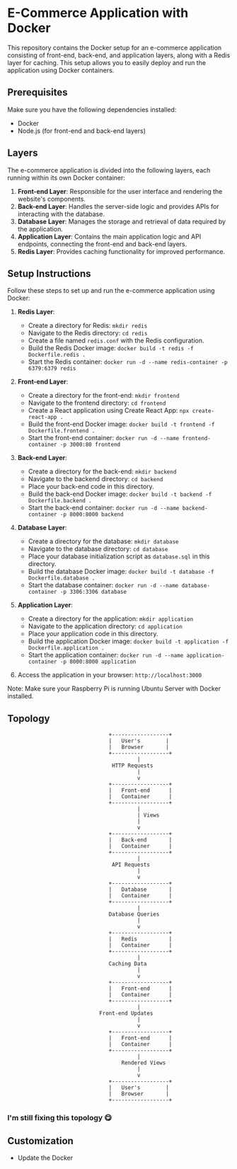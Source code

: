 # E-Commerce Application with Docker

This repository contains the Docker setup for an e-commerce application consisting of front-end, back-end, and application layers, along with a Redis layer for caching. This setup allows you to easily deploy and run the application using Docker containers.

## Prerequisites

Make sure you have the following dependencies installed:

- Docker
- Node.js (for front-end and back-end layers)

## Layers

The e-commerce application is divided into the following layers, each running within its own Docker container:

1. **Front-end Layer**: Responsible for the user interface and rendering the website's components.
2. **Back-end Layer**: Handles the server-side logic and provides APIs for interacting with the database.
3. **Database Layer**: Manages the storage and retrieval of data required by the application.
4. **Application Layer**: Contains the main application logic and API endpoints, connecting the front-end and back-end layers.
5. **Redis Layer**: Provides caching functionality for improved performance.

## Setup Instructions

Follow these steps to set up and run the e-commerce application using Docker:

1. **Redis Layer**:
   - Create a directory for Redis: `mkdir redis`
   - Navigate to the Redis directory: `cd redis`
   - Create a file named `redis.conf` with the Redis configuration.
   - Build the Redis Docker image: `docker build -t redis -f Dockerfile.redis .`
   - Start the Redis container: `docker run -d --name redis-container -p 6379:6379 redis`

2. **Front-end Layer**:
   - Create a directory for the front-end: `mkdir frontend`
   - Navigate to the frontend directory: `cd frontend`
   - Create a React application using Create React App: `npx create-react-app .`
   - Build the front-end Docker image: `docker build -t frontend -f Dockerfile.frontend .`
   - Start the front-end container: `docker run -d --name frontend-container -p 3000:80 frontend`

3. **Back-end Layer**:
   - Create a directory for the back-end: `mkdir backend`
   - Navigate to the backend directory: `cd backend`
   - Place your back-end code in this directory.
   - Build the back-end Docker image: `docker build -t backend -f Dockerfile.backend .`
   - Start the back-end container: `docker run -d --name backend-container -p 8000:8000 backend`

4. **Database Layer**:
   - Create a directory for the database: `mkdir database`
   - Navigate to the database directory: `cd database`
   - Place your database initialization script as `database.sql` in this directory.
   - Build the database Docker image: `docker build -t database -f Dockerfile.database .`
   - Start the database container: `docker run -d --name database-container -p 3306:3306 database`

5. **Application Layer**:
   - Create a directory for the application: `mkdir application`
   - Navigate to the application directory: `cd application`
   - Place your application code in this directory.
   - Build the application Docker image: `docker build -t application -f Dockerfile.application .`
   - Start the application container: `docker run -d --name application-container -p 8000:8000 application`

6. Access the application in your browser: `http://localhost:3000`

Note: Make sure your Raspberry Pi is running Ubuntu Server with Docker installed.

## Topology

                                    +------------------+
                                    |   User's        |
                                    |   Browser       |
                                    +------------------+
                                             |
                                     HTTP Requests
                                             |
                                             v
                                    +------------------+
                                    |   Front-end      |
                                    |   Container      |
                                    +------------------+
                                             |
                                             | Views
                                             |
                                             v
                                    +------------------+
                                    |   Back-end       |
                                    |   Container      |
                                    +------------------+
                                             |
                                     API Requests
                                             |
                                             v
                                    +------------------+
                                    |   Database       |
                                    |   Container      |
                                    +------------------+
                                             |
                                    Database Queries
                                             |
                                             v
                                    +------------------+
                                    |   Redis          |
                                    |   Container      |
                                    +------------------+
                                             |
                                    Caching Data
                                             |
                                             v
                                    +------------------+
                                    |   Front-end      |
                                    |   Container      |
                                    +------------------+
                                             |
                                 Front-end Updates
                                             |
                                             v
                                    +------------------+
                                    |   Front-end      |
                                    |   Container      |
                                    +------------------+
                                             |
                                        Rendered Views
                                             |
                                             v
                                    +------------------+
                                    |   User's        |
                                    |   Browser       |
                                    +------------------+



### I'm still fixing this topology 😋


## Customization

- Update the Docker
